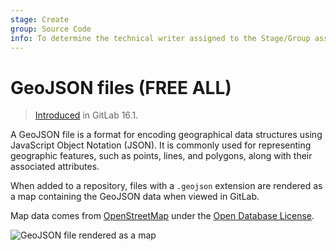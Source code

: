 ```yaml
---
stage: Create
group: Source Code
info: To determine the technical writer assigned to the Stage/Group associated with this page, see https://handbook.gitlab.com/handbook/product/ux/technical-writing/#assignments
---
```


# GeoJSON files **(FREE ALL)**

> [Introduced](https://gitlab.com/gitlab-org/gitlab/-/issues/14134) in GitLab 16.1.

A GeoJSON file is a format for encoding geographical data structures using JavaScript Object Notation (JSON).
It is commonly used for representing geographic features, such as points, lines, and polygons, along with their associated attributes.

When added to a repository, files with a `.geojson` extension are rendered as a map containing the GeoJSON data when viewed in GitLab.

Map data comes from [OpenStreetMap](https://www.openstreetmap.org/) under the [Open Database License](https://www.openstreetmap.org/copyright).

![GeoJSON file rendered as a map](img/geo_json_file_rendered_v16_1.png)
